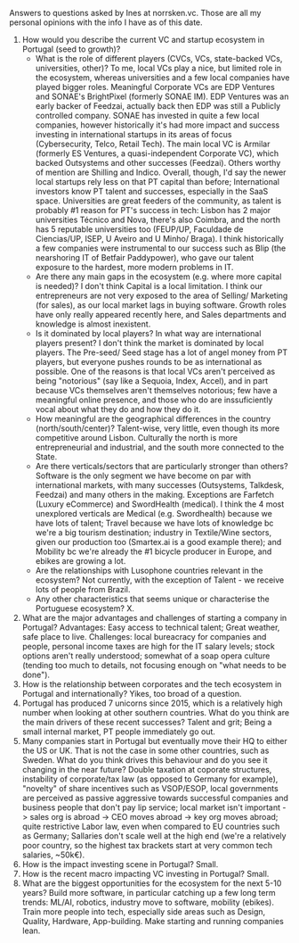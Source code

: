 Answers to questions asked by Ines at norrsken.vc. 
Those are all my personal opinions with the info I have as of this date.

1. How would you describe the current VC and startup ecosystem in Portugal (seed to growth)?
    - What is the role of different players (CVCs, VCs, state-backed VCs, universities, other)? To me, local VCs play a nice, but limited role in the ecosystem, whereas universities and a few local companies have played bigger roles. Meaningful Corporate VCs are EDP Ventures and SONAE's BrightPixel (formerly SONAE IM). EDP Ventures was an early backer of Feedzai, actually back then EDP was still a Publicly controlled company. SONAE has invested in quite a few local companies, however historically it's had more impact and success investing in international startups in its areas of focus (Cybersecurity, Telco, Retail Tech). The main local VC is Armilar (formerly ES Ventures, a quasi-independent Corporate VC), which backed Outsystems and other successes (Feedzai). Others worthy of mention are Shilling and Indico. Overall, though, I'd say the newer local startups rely less on that PT capital than before; International investors know PT talent and successes, especially in the SaaS space. Universities are great feeders of the community, as talent is probably #1 reason for PT's success in tech: Lisbon has 2 major universities Técnico and Nova, there's also Coimbra, and the north has 5 reputable universities too (FEUP/UP, Faculdade de Ciencias/UP, ISEP, U Aveiro and U Minho/ Braga). I think historically a few companies were instrumental to our success such as Blip (the nearshoring IT of Betfair Paddypower), who gave our talent exposure to the hardest, more modern problems in IT.
    - Are there any main gaps in the ecosystem (e.g. where more capital is needed)? I don't think Capital is a local limitation. I think our entrepreneurs are not very exposed to the area of Selling/ Marketing (for sales), as our local market lags in buying software. Growth roles have only really appeared recently here, and Sales departments and knowledge is almost inexistent.
    - Is it dominated by local players? In what way are international players present? I don't think the market is dominated by local players. The Pre-seed/ Seed stage has a lot of angel money from PT players, but everyone pushes rounds to be as international as possible. One of the reasons is that local VCs aren't perceived as being "notorious" (say like a Sequoia, Index, Accel), and in part because VCs themselves aren't themselves notorious; few have a meaningful online presence, and those who do are inssuficiently vocal about what they do and how they do it. 
    - How meaningful are the geographical differences in the country (north/south/center)? Talent-wise, very little, even though its more competitive around Lisbon. Culturally the north is more entrepreneurial and industrial, and the south more connected to the State.
    - Are there verticals/sectors that are particularly stronger than others? Software is the only segment we have become on par with international markets, with many successes (Outsystems, Talkdesk, Feedzai) and many others in the making. Exceptions are Farfetch (Luxury eCommerce) and SwordHealth (medical). I think the 4 most unexplored verticals are Medical (e.g. Swordhealth) because we have lots of talent; Travel because we have lots of knowledge bc we're a big tourism destination; industry in Textile/Wine sectors, given our production too (Smartex.ai is a good example there); and Mobility bc we're already the #1 bicycle producer in Europe, and ebikes are growing a lot.
    - Are the relationships with Lusophone countries relevant in the ecosystem? Not currently, with the exception of Talent - we receive lots of people from Brazil.
    - Any other characteristics that seems unique or characterise the Portuguese ecosystem? X.
2. What are the major advantages and challenges of starting a company in Portugal? Advantages: Easy access to technical talent; Great weather, safe place to live. Challenges: local bureacracy for companies and people, personal income taxes are high for the IT salary levels; stock options aren't really understood; somewhat of a soap opera culture (tending too much to details, not focusing enough on "what needs to be done"). 
3. How is the relationship between corporates and the tech ecosystem in Portugal and internationally? Yikes, too broad of a question.
4. Portugal has produced 7 unicorns since 2015, which is a relatively high number when looking at other southern countries. What do you think are the main drivers of these recent successes? Talent and grit; Being a small internal market, PT people immediately go out. 
5. Many companies start in Portugal but eventually move their HQ to either the US or UK. That is not the case in some other countries, such as Sweden. What do you think drives this behaviour and do you see it changing in the near future? Double taxation at coporate structures, instability of corporate/tax law (as opposed to Germany for example), "novelty" of share incentives such as VSOP/ESOP, local governments are perceived as passive aggressive towards successful companies and business people that don't pay lip service; local market isn't important -> sales org is abroad -> CEO moves abroad -> key org moves abroad; quite restrictive Labor law, even when compared to EU countries such as Germany; Sallaries don't scale well at the high end (we're a relatively poor country, so the highest tax brackets start at very common tech salaries, ~50k€).   
6. How is the impact investing scene in Portugal? Small.
7. How is the recent macro impacting VC investing in Portugal? Small.
8. What are the biggest opportunities for the ecosystem for the next 5-10 years? Build more software, in particular catching up a few long term trends: ML/AI, robotics, industry move to software, mobility (ebikes). Train more people into tech, especially side areas such as Design, Quality, Hardware, App-building. Make starting and running companies lean.

